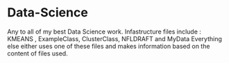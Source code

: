 # Data-Science
Any to all of my best Data Science work.
Infastructure files include : KMEANS , ExampleClass, ClusterClass, NFLDRAFT and MyData
Everything else either uses one of these files and makes information based on the content of files used.

